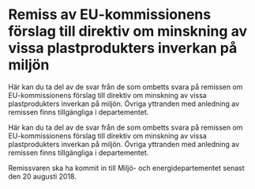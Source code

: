 # Remiss av EU-kommissionens förslag till direktiv om minskning av vissa plastprodukters inverkan på miljön

Här kan du ta del av de svar från de som ombetts svara på remissen om EU-kommissionens förslag till direktiv om minskning av vissa plastprodukters inverkan på miljön. Övriga yttranden med anledning av remissen finns tillgängliga i departementet.

Här kan du ta del av de svar från de som ombetts svara på remissen om EU-kommissionens förslag till direktiv om minskning av vissa plastprodukters inverkan på miljön. Övriga yttranden med anledning av remissen finns tillgängliga i departementet.

Remissvaren ska ha kommit in till Miljö- och energidepartementet senast den 20 augusti 2018.
